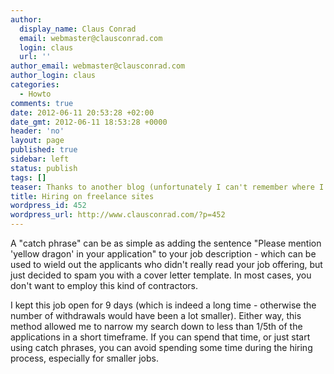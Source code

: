 ```yaml
---
author:
  display_name: Claus Conrad
  email: webmaster@clausconrad.com
  login: claus
  url: ''
author_email: webmaster@clausconrad.com
author_login: claus
categories:
  - Howto
comments: true
date: 2012-06-11 20:53:28 +02:00
date_gmt: 2012-06-11 18:53:28 +0000
header: 'no'
layout: page
published: true
sidebar: left
status: publish
tags: []
teaser: Thanks to another blog (unfortunately I can't remember where I read it) I have begun asking for "catch phrases" in job offerings on freelance sites.
title: Hiring on freelance sites
wordpress_id: 452
wordpress_url: http://www.clausconrad.com/?p=452
---
```

A "catch phrase" can be as simple as adding the sentence "Please mention 'yellow dragon' in your application" to your job description - which can be used to wield out the applicants who didn't really read your job offering, but just decided to spam you with a cover letter template. In most cases, you don't want to employ this kind of contractors.

I kept this job open for 9 days (which is indeed a long time - otherwise the number of withdrawals would have been a lot smaller). Either way, this method allowed me to narrow my search down to less than 1/5th of the applications in a short timeframe. If you can spend that time, or just start using catch phrases, you can avoid spending some time during the hiring process, especially for smaller jobs.
